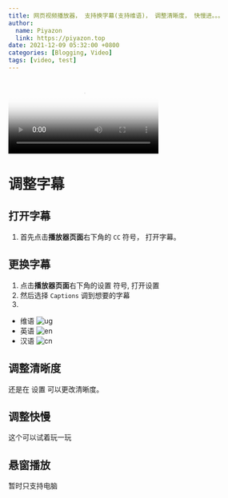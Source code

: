 ```yaml
---
title: 网页视频播放器， 支持换字幕(支持维语)， 调整清晰度， 快慢进。。。
author:
  name: Piyazon
  link: https://piyazon.top
date: 2021-12-09 05:32:00 +0800
categories: [Blogging, Video]
tags: [video, test]
---
```


<video id="player" class="weixin_video" playsinline controls x-webkit-airplay poster="https://git.lug.ustc.edu.cn/flame3/images/-/raw/main/videos/steve.png"
  wxv="wxv_2171681512990048257" src="">
  <!-- Captions are optional -->
  <track kind="captions" label="ئۇيغۇرچە" src="https://piyazon.top/storage/assets/subtitles/ug.vtt" srclang="ug" />
  <track kind="captions" label="English" src="https://piyazon.top/storage/assets/subtitles/en.vtt" srclang="en"
      />
  <track kind="captions" label="汉语" src="https://piyazon.top/storage/assets/subtitles/cn.vtt" srclang="zh-CN" />
</video>


# 调整字幕

## 打开字幕

1. 首先点击**播放器页面**右下角的 `CC` 符号， 打开字幕。

## 更换字幕

1. 点击**播放器页面**右下角的设置 <span class="fa fa-cog"></span> 符号, 打开设置
2. 然后选择 `Captions` 调到想要的字幕
3. 
  - 维语 ![ug](/jekyll/posts/ug.png)
  - 英语 ![en](/jekyll/posts/en.png)
  - 汉语 ![cn](/jekyll/posts/cn.png)

## 调整清晰度

还是在 设置 <span class="fa fa-cog"></span> 可以更改清晰度。

## 调整快慢

这个可以试着玩一玩

## 悬窗播放

暂时只支持电脑